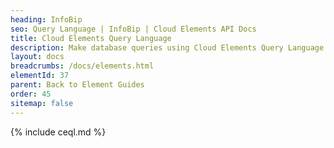 ```yaml
---
heading: InfoBip
seo: Query Language | InfoBip | Cloud Elements API Docs
title: Cloud Elements Query Language
description: Make database queries using Cloud Elements Query Language.
layout: docs
breadcrumbs: /docs/elements.html
elementId: 37
parent: Back to Element Guides
order: 45
sitemap: false
---
```


{% include ceql.md %}
